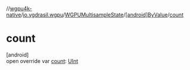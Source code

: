 //[wgpu4k-native](../../../../index.md)/[io.ygdrasil.wgpu](../../index.md)/[WGPUMultisampleState](../index.md)/[[android]ByValue](index.md)/[count](count.md)

# count

[android]\
open override var [count](count.md): [UInt](https://kotlinlang.org/api/core/kotlin-stdlib/kotlin/-u-int/index.html)